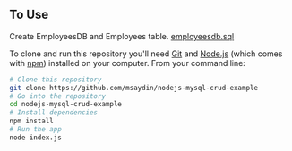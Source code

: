## To Use

Create EmployeesDB and Employees table. [employeesdb.sql](https://github.com/msaydin/nodejs-mysql-crud-example/blob/master/employeesdb.sql)

To clone and run this repository you'll need [Git](https://git-scm.com) and [Node.js](https://nodejs.org/en/download/) (which comes with [npm](http://npmjs.com)) installed on your computer. From your command line:

```bash
# Clone this repository
git clone https://github.com/msaydin/nodejs-mysql-crud-example
# Go into the repository
cd nodejs-mysql-crud-example
# Install dependencies
npm install
# Run the app
node index.js
```
